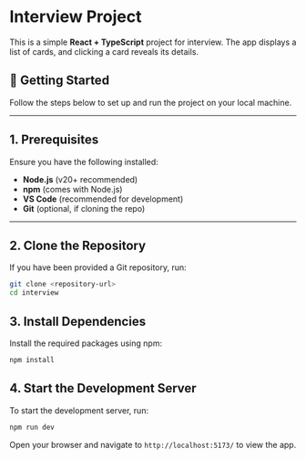 # Interview Project

This is a simple **React + TypeScript** project for interview.
The app displays a list of cards, and clicking a card reveals its details.

## 🚀 Getting Started

Follow the steps below to set up and run the project on your local machine.

---

## **1. Prerequisites**

Ensure you have the following installed:

- **Node.js** (v20+ recommended)
- **npm** (comes with Node.js)
- **VS Code** (recommended for development)
- **Git** (optional, if cloning the repo)

---

## **2. Clone the Repository**

If you have been provided a Git repository, run:

```sh
git clone <repository-url>
cd interview
```

## **3. Install Dependencies**

Install the required packages using npm:

```sh
npm install
```

## **4. Start the Development Server**

To start the development server, run:

```sh
npm run dev
```

Open your browser and navigate to `http://localhost:5173/` to view the app.
